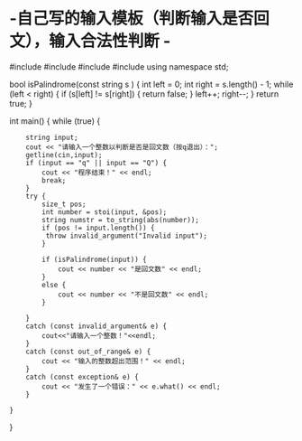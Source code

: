 # -自己写的输入模板（判断输入是否回文），输入合法性判断 - #

#include<iostream>
#include<String>
#include<stdexcept>
#include<cmath>
using namespace std;

bool isPalindrome(const string s ) {
	int left = 0;
	int right = s.length() - 1;
	while (left < right) {
		if (s[left] != s[right]) {
			return false;
		}
		left++;
		right--;
	}
	return true;
}

int main() {
	while (true) {

		string input;
		cout << "请输入一个整数以判断是否是回文数（按q退出）：";
		getline(cin,input);
		if (input == "q" || input == "Q") {
			cout << "程序结束！" << endl;
			break;
		}
		try {
			size_t pos;
			int number = stoi(input, &pos);
			string numstr = to_string(abs(number));
			if (pos != input.length()) {
             throw invalid_argument("Invalid input");
			}

			if (isPalindrome(input)) {
				cout << number << "是回文数" << endl;
			}
			else {
				cout << number << "不是回文数" << endl;
			}
			
		}
		catch (const invalid_argument& e) {
			cout<<"请输入一个整数！"<<endl;
		}
		catch (const out_of_range& e) {
			cout << "输入的整数超出范围！" << endl;
		}
		catch (const exception& e) {
			cout << "发生了一个错误：" << e.what() << endl;
		}

	}
}
